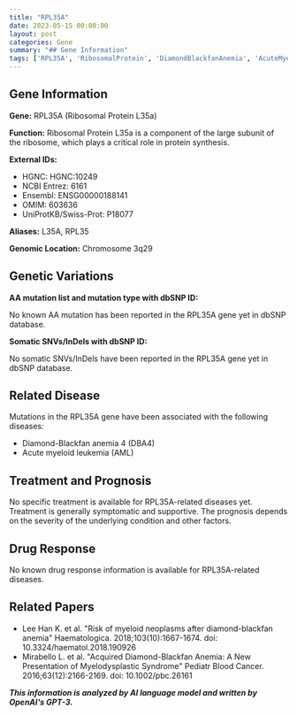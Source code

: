 ```yaml
---
title: "RPL35A"
date: 2023-05-15 00:00:00
layout: post
categories: Gene
summary: "## Gene Information"
tags: ['RPL35A', 'RibosomalProtein', 'DiamondBlackfanAnemia', 'AcuteMyeloidLeukemia', 'GeneticVariations', 'Treatment', 'Prognosis', 'DrugResponse']
---
```


## Gene Information

**Gene:** RPL35A (Ribosomal Protein L35a)

**Function:** Ribosomal Protein L35a is a component of the large subunit of the ribosome, which plays a critical role in protein synthesis.

**External IDs:** 

- HGNC: HGNC:10249
- NCBI Entrez: 6161
- Ensembl: ENSG00000188141
- OMIM: 603636
- UniProtKB/Swiss-Prot: P18077

**Aliases:** L35A, RPL35 

**Genomic Location:** Chromosome 3q29

## Genetic Variations

**AA mutation list and mutation type with dbSNP ID:**

No known AA mutation has been reported in the RPL35A gene yet in dbSNP database.

**Somatic SNVs/InDels with dbSNP ID:**

No somatic SNVs/InDels have been reported in the RPL35A gene yet in dbSNP database.

## Related Disease

Mutations in the RPL35A gene have been associated with the following diseases:

- Diamond-Blackfan anemia 4 (DBA4) 
- Acute myeloid leukemia (AML)

## Treatment and Prognosis

No specific treatment is available for RPL35A-related diseases yet. Treatment is generally symptomatic and supportive. The prognosis depends on the severity of the underlying condition and other factors.

## Drug Response

No known drug response information is available for RPL35A-related diseases.

## Related Papers
- Lee Han K. et al. "Risk of myeloid neoplasms after diamond-blackfan anemia" Haematologica. 2018;103(10):1667-1674. doi: 10.3324/haematol.2018.190926
- Mirabello L. et al. "Acquired Diamond-Blackfan Anemia: A New Presentation of Myelodysplastic Syndrome" Pediatr Blood Cancer. 2016;63(12):2166-2169. doi: 10.1002/pbc.26161

**_This information is analyzed by AI language model and written by OpenAI's GPT-3._**